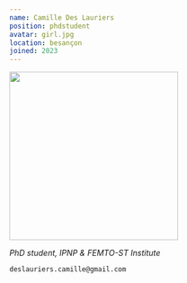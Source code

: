 ```yaml
---
name: Camille Des Lauriers
position: phdstudent
avatar: girl.jpg
location: besançon
joined: 2023
---
```


<img width="300" src="{{site.baseurl}}/images/people/{{page.avatar}}" data-action="zoom">

_PhD student, IPNP & FEMTO-ST Institute_ 

<i class="fa fa-envelope-o"></i> `deslauriers.camille@gmail.com` <br>
<!-- <i class="fa fa-bar-chart-o" /> [Google Scholar](https://scholar.google.com/citations?user=jnST06UAAAAJ) <br> -->
<!-- <i class="fa fa-twitter" /> [sarah_benghanem](https://twitter.com/{{page.twitter}}) <br>-->

<!-- I am a PhD student in the [Institut Paris Neurosciences et Psychiatrie](https://ipnp.paris5.inserm.fr/)  (INSERM/Université de Paris) in Paris and a visiting PhD student in the FEMTO Neuro Group. I am also neurologist and intensitivst in a medical ICU ([Cochin Hospital](http://hopitaux-paris-centre.aphp.fr/), APHP, Paris). My main subjects of interest concern the use of neurophysiological markers (i.e EEG and evoked potentials) for neuropronostication after cardiac arrest but also assessment of brain and brainstem dysfunction in critically ill patient, particularly septic patients. -->




